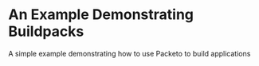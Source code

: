 # An Example Demonstrating Buildpacks 

A simple example demonstrating how to use Packeto to build applications
